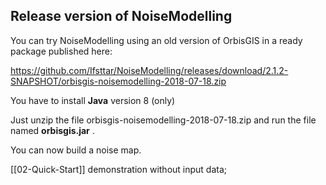 ## Release version of NoiseModelling

You can try NoiseModelling using an old version of OrbisGIS in a ready package published here:

https://github.com/Ifsttar/NoiseModelling/releases/download/2.1.2-SNAPSHOT/orbisgis-noisemodelling-2018-07-18.zip

You have to install **Java** version 8 (only)

Just unzip the file orbisgis-noisemodelling-2018-07-18.zip and run the file named **orbisgis.jar** . 

You can now build a noise map.

[[02-Quick-Start]] demonstration without input data;